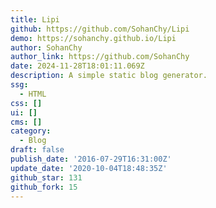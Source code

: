 ```yaml
---
title: Lipi
github: https://github.com/SohanChy/Lipi
demo: https://sohanchy.github.io/Lipi
author: SohanChy
author_link: https://github.com/SohanChy
date: 2024-11-28T18:01:11.069Z
description: A simple static blog generator.
ssg:
  - HTML
css: []
ui: []
cms: []
category:
  - Blog
draft: false
publish_date: '2016-07-29T16:31:00Z'
update_date: '2020-10-04T18:48:35Z'
github_star: 131
github_fork: 15
---
```


